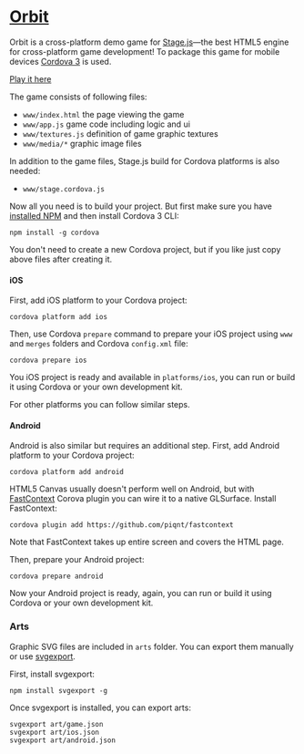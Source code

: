 # [Orbit](http://piqnt.com/stage.js/example/game-orbit/)

Orbit is a cross-platform demo game for [Stage.js](http://piqnt.com/stage.js/)—the best HTML5 engine for cross-platform game development!  To package this game for mobile devices [Cordova 3](http://cordova.apache.org/) is used.

[Play it here](http://piqnt.com/stage.js/example/game-orbit/)

The game consists of following files:
- `www/index.html` the page viewing the game
- `www/app.js` game code including logic and ui
- `www/textures.js` definition of game graphic textures
- `www/media/*` graphic image files

In addition to the game files, Stage.js build for Cordova platforms is also needed:
- `www/stage.cordova.js`

Now all you need is to build your project.  But first make sure you have [installed NPM](https://www.google.com/search?q=install+node.js+npm) and then install Cordova 3 CLI:
```
npm install -g cordova
```

You don't need to create a new Cordova project, but if you like just copy above files after creating it.

#### iOS

First, add iOS platform to your Cordova project:
```
cordova platform add ios
```

Then, use Cordova `prepare` command to prepare your iOS project using `www` and `merges` folders and Cordova `config.xml` file:
```
cordova prepare ios
```

You iOS project is ready and available in `platforms/ios`, you can run or build it using Cordova or your own development kit.

For other platforms you can follow similar steps.

#### Android

Android is also similar but requires an additional step. First, add Android platform to your Cordova project:
```
cordova platform add android
```

HTML5 Canvas usually doesn't perform well on Android, but with [FastContext](https://github.com/shakiba/fastcontext) Corova plugin you can wire it to a native GLSurface.
Install FastContext:
```
cordova plugin add https://github.com/piqnt/fastcontext
```
Note that FastContext takes up entire screen and covers the HTML page.

Then, prepare your Android project:
```
cordova prepare android
```

Now your Android project is ready, again, you can run or build it using Cordova or your own development kit.

### Arts

Graphic SVG files are included in `arts` folder.  You can export them manually or use [svgexport](https://github.com/shakiba/svgexport).

First, install svgexport:
```
npm install svgexport -g
```

Once svgexport is installed, you can export arts:
```
svgexport art/game.json
svgexport art/ios.json
svgexport art/android.json
```
